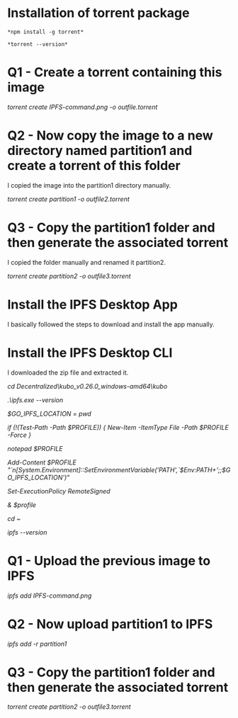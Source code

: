 # Installation of torrent package
```
*npm install -g torrent*

*torrent --version*
```

# Q1 - Create a torrent containing this image

*torrent create IPFS-command.png -o outfile.torrent*

# Q2 - Now copy the image to a new directory named partition1 and create a torrent of this folder

I copied the image into the partition1 directory manually.

*torrent create partition1 -o outfile2.torrent*

# Q3 - Copy the partition1 folder and then generate the associated torrent

I copied the folder manually and renamed it partition2.

*torrent create partition2 -o outfile3.torrent*

# Install the IPFS Desktop App

I basically followed the steps to download and install the app manually.

# Install the IPFS Desktop CLI

I downloaded the zip file and extracted it.

*cd Decentralized\kubo_v0.26.0_windows-amd64\kubo*

*.\ipfs.exe --version*

*$GO_IPFS_LOCATION = pwd*

*if (!(Test-Path -Path $PROFILE)) { New-Item -ItemType File -Path $PROFILE -Force }*

*notepad $PROFILE*

*Add-Content $PROFILE "`n[System.Environment]::SetEnvironmentVariable('PATH',`$Env:PATH+';;$GO_IPFS_LOCATION')"*

*Set-ExecutionPolicy RemoteSigned*

*& $profile*

*cd ~*

*ipfs --version*

# Q1 - Upload the previous image to IPFS

*ipfs add IPFS-command.png*

# Q2 - Now upload partition1 to IPFS

*ipfs add -r partition1*

# Q3 - Copy the partition1 folder and then generate the associated torrent

*torrent create partition2 -o outfile3.torrent*
